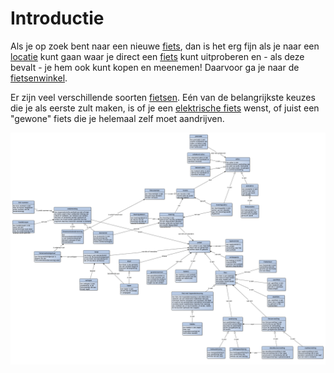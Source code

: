 # Introductie

Als je op zoek bent naar een nieuwe [fiets](#fiets), dan is het erg fijn als je naar een [locatie](#locatie) kunt gaan waar je direct een [fiets](#fiets) kunt uitproberen en - als deze bevalt - je hem ook kunt kopen en meenemen! Daarvoor ga je naar de [fietsenwinkel](#fietsenwinkel).

Er zijn veel verschillende soorten [fietsen](#fiets). Eén van de belangrijkste keuzes die je als eerste zult maken, is of je een [elektrische fiets](#fiets-met-trapondersteuning) wenst, of juist een "gewone" fiets die je helemaal zelf moet aandrijven.

![](begrippenkader.png "overzicht")
